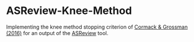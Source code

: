 # ASReview-Knee-Method
Implementing the knee method stopping criterion of [Cormack &amp; Grossman (2016)](https://doi.org/10.1145/2911451.2911510) for an output of the [ASReview](https://asreview.nl/) tool.
